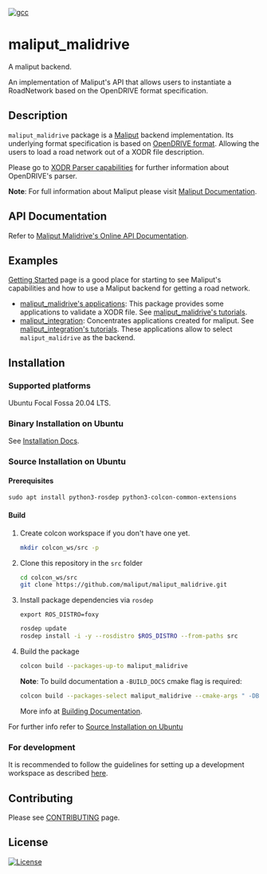 [![gcc](https://github.com/maliput/maliput_malidrive/actions/workflows/build.yml/badge.svg)](https://github.com/maliput/maliput_malidrive/actions/workflows/build.yml)

# maliput_malidrive

A maliput backend.

An implementation of Maliput's API that allows users to
instantiate a RoadNetwork based on the OpenDRIVE format specification.


## Description

`maliput_malidrive` package is a [Maliput](https://github.com/maliput/maliput) backend implementation.
Its underlying format specification is based on [OpenDRIVE format](https://www.asam.net/standards/detail/opendrive/). Allowing the users to load a road network out of a XODR file description.

Please go to [XODR Parser capabilities](src/maliput_malidrive/xodr/README.md) for further information about OpenDRIVE's parser.

**Note**: For full information about Maliput please visit [Maliput Documentation](https://maliput.readthedocs.io/en/latest/index.html).

## API Documentation

Refer to [Maliput Malidrive's Online API Documentation](https://maliput.readthedocs.io/en/latest/html/deps/maliput_malidrive/html/index.html).

## Examples

[Getting Started](https://maliput.readthedocs.io/en/latest/getting_started.html) page is a good place for starting to see Maliput's capabilities and how to use a Maliput backend for getting a road network.

 - [maliput_malidrive's applications](https://github.com/maliput/maliput_malidrive/blob/francocipollone/improve_readme/src/applications): This package provides some applications to validate a XODR file. See [maliput_malidrive's tutorials](https://maliput.readthedocs.io/en/latest/html/deps/maliput_malidrive/html/tutorials.html).
 - [maliput_integration](https://github.com/maliput/maliput_integration): Concentrates applications created for maliput. See [maliput_integration's tutorials](https://maliput.readthedocs.io/en/latest/html/deps/maliput_integration/html/integration_tutorials.html). These applications allow to select `maliput_malidrive` as the backend.

## Installation

### Supported platforms

Ubuntu Focal Fossa 20.04 LTS.

### Binary Installation on Ubuntu

See [Installation Docs](https://maliput.readthedocs.io/en/latest/installation.html#binary-installation-on-ubuntu).

### Source Installation on Ubuntu

#### Prerequisites

```
sudo apt install python3-rosdep python3-colcon-common-extensions
```

#### Build

1. Create colcon workspace if you don't have one yet.
    ```sh
    mkdir colcon_ws/src -p
    ```

2. Clone this repository in the `src` folder
    ```sh
    cd colcon_ws/src
    git clone https://github.com/maliput/maliput_malidrive.git
    ```

3. Install package dependencies via `rosdep`
    ```
    export ROS_DISTRO=foxy
    ```
    ```sh
    rosdep update
    rosdep install -i -y --rosdistro $ROS_DISTRO --from-paths src
    ```

4. Build the package
    ```sh
    colcon build --packages-up-to maliput_malidrive
    ```

    **Note**: To build documentation a `-BUILD_DOCS` cmake flag is required:
    ```sh
    colcon build --packages-select maliput_malidrive --cmake-args " -DBUILD_DOCS=On"
    ```
    More info at [Building Documentation](https://maliput.readthedocs.io/en/latest/developer_guidelines.html#building-the-documentation).

For further info refer to [Source Installation on Ubuntu](https://maliput.readthedocs.io/en/latest/installation.html#source-installation-on-ubuntu)


### For development

It is recommended to follow the guidelines for setting up a development workspace as described [here](https://maliput.readthedocs.io/en/latest/developer_setup.html).

## Contributing

Please see [CONTRIBUTING](https://maliput.readthedocs.io/en/latest/contributing.html) page.

## License

[![License](https://img.shields.io/badge/License-BSD_3--Clause-blue.svg)](https://github.com/maliput/maliput_malidrive/blob/main/LICENSE)
